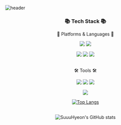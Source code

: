 ![header](https://capsule-render.vercel.app/api?type=waving&color=3BBAEAFF&height=300&section=header&text=Suhyeon🇰🇷&fontSize=85)
<div align="center">


  

  ### 📚 Tech Stack 📚

📝 Platforms & Languages 📝<br><p>
<img src="https://img.shields.io/badge/Java-3776AB?style=flat&logo=oracle&logoColor=white"/> 
<img src="https://img.shields.io/badge/Firebase-FFCA28?style=flat&logo=firebase&logoColor=white"/> 
<p>   
<img src="https://img.shields.io/badge/Android-3DDC84?style=flat&logo=android&logoColor=white"/>
<img src="https://img.shields.io/badge/Dart-02569B?style=flat&logo=flutter&logoColor=white"/>
<img src="https://img.shields.io/badge/MySQL-4479A1?style=flat&logo=mysql&logoColor=white"/> 
<br>  

<br>🛠 Tools 🛠<br><p>
<img src="https://img.shields.io/badge/IntelliJ IDEA-1E2A4E?style=flat&logo=intelliJ IDEA&logoColor=white"/>
<img src="https://img.shields.io/badge/MacOS-000000?style=flat&logo=MacOS&logoColor=white"/>
<img src="https://img.shields.io/badge/Xcode-E61845?style=flat&logo=Xcode&logoColor=white"/>
<p>
<img src="https://img.shields.io/badge/Eclipse IDE-7B68EE?style=flat&logo=Eclipse IDE&logoColor=white"/>
<br>

</div>
<div align="center">

[![Top Langs](https://github-readme-stats.vercel.app/api/top-langs/?username=SuuuHyeon&layout=compact)](https://github.com/SuuuHyeon/github-readme-stats)
<br><br>
  
![SuuuHyeon's GitHub stats](https://github-readme-stats.vercel.app/api?username=SuuuHyeon&show_icons=true&theme=dark)
</div>
